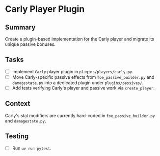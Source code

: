 # Carly Player Plugin

## Summary
Create a plugin-based implementation for the Carly player and migrate its unique passive bonuses.

## Tasks
- [ ] Implement `Carly` player plugin in `plugins/players/carly.py`.
- [ ] Move Carly-specific passive effects from `foe_passive_builder.py` and `damagestate.py` into a dedicated plugin under `plugins/passives/`.
- [ ] Add tests verifying Carly's player and passive work via `create_player`.

## Context
Carly's stat modifiers are currently hard-coded in `foe_passive_builder.py` and `damagestate.py`.

## Testing
- [ ] Run `uv run pytest`.

